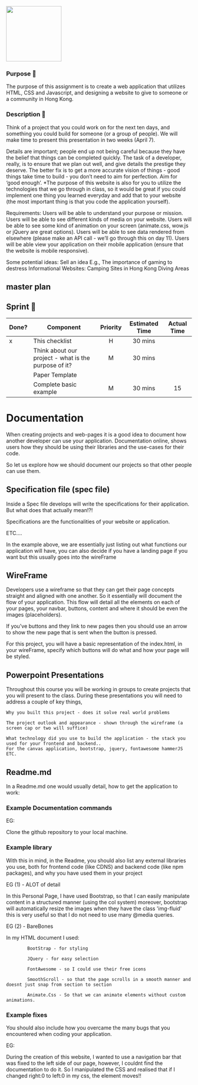 <img src="https://www.dropbox.com/s/a1m01q7jjxz7sfh/foryou.png?raw=1" width="150">

### Purpose :bow:

The purpose of this assignment is to create a web application that utilizes HTML, CSS and Javascript, and designing a website to give to someone or a community in Hong Kong.

### Description :runner:

Think of a project that you could work on for the next ten days, and something you could build for someone (or a group of people). We will make time to present this presentation in two weeks (April 7).

Details are important; people end up not being careful because they have the belief that things can be completed quickly. The task of a developer, really, is to ensure that we plan out well, and give details the prestige they deserve. The better fix is to get a more accurate vision of things - good things take time to build - you don’t need to aim for perfection. Aim for ‘good enough’.
\*The purpose of this website is also for you to utilize the technologies that we go through in class, so it would be great if you could implement one thing you learned everyday and add that to your website (the most important thing is that you code the application yourself).

Requirements:
Users will be able to understand your purpose or mission.
Users will be able to see different kinds of media on your website.
Users will be able to see some kind of animation on your screen (animate.css, wow.js or jQuery are great options).
Users will be able to see data rendered from elsewhere (please make an API call - we’ll go through this on day 11).
Users will be able view your application on their mobile application (ensure that the website is mobile responsive).

Some potential ideas:
Sell an idea
E.g., The importance of gaming to destress
Informational Websites:
Camping Sites in Hong Kong
Diving Areas

## master plan

## Sprint :athletic_shoe:

| Done? | Component                                            | Priority | Estimated Time | Actual Time |
| ----- | ---------------------------------------------------- | :------: | :------------: | :---------: |
| x     | This checklist                                       |    H     |    30 mins     |             |
|       | Think about our project - what is the purpose of it? |    M     |    30 mins     |             |
|       | Paper Template                                       |          |                |             |
|       | Complete basic example                               |    M     |    30 mins     |     15      |

# Documentation

When creating projects and web-pages it is a good idea to document how another developer can use your application. Documentation online, shows users how they should be using their libraries and the use-cases for their code.

So let us explore how we should document our projects so that other people can use them.

## Specification file (spec file)

Inside a Spec file develops will write the specifications for their application. But what does that actually mean!?!

Specifications are the functionalities of your website or application.

ETC....

In the example above, we are essentially just listing out what functions our application will have, you can also decide if you have a landing page if you want but this usually goes into the wireFrame

## WireFrame

Developers use a wireframe so that they can get their page concepts straight and aligned with one another. So it essentially will document the flow of your application. This flow will detail all the elements on each of your pages, your navbar, buttons, content and where it should be even the images (placeholders).

If you've buttons and they link to new pages then you should use an arrow to show the new page that is sent when the button is pressed.

For this project, you will have a basic representation of the index.html, in your wireFrame, specify which buttons will do what and how your page will be styled.

## Powerpoint Presentations

Throughout this course you will be working in groups to create projects that you will present to the class. During these presentations you will need to address a couple of key things,

    Why you built this project - does it solve real world problems

    The project outlook and appearance - shown through the wireframe (a screen cap or two will suffice)

    What technology did you use to build the application - the stack you used for your frontend and backend..
    For the canvas application, bootstrap, jquery, fontawesome hammerJS ETC.

## Readme.md

In a Readme.md one would usually detail, how to get the application to work:

### Example Documentation commands

EG:

Clone the github repository to your local machine.

### Example library

With this in mind, in the Readme, you should also list any external libraries you use, both for frontend code (like CDNS) and backend code (like npm packages), and why you have used them in your project

EG (1) - ALOT of detail

In this Personal Page, I have used Bootstrap, so that I can easily manipulate content in a structured manner (using the col system) moreover, bootstrap will automatically resize the images when they have the class 'img-fluid' this is very useful so that I do not need to use many @media queries.

EG (2) - BareBones

In my HTML document I used:

            BootStrap - for styling

            JQuery - for easy selection

            FontAwesome - so I could use their free icons

            SmoothScroll - so that the page scrolls in a smooth manner and doesnt just snap from section to section

            Animate.Css - So that we can animate elements without custom animations.

### Example fixes

You should also include how you overcame the many bugs that you encountered when coding your application.

EG:

During the creation of this website, I wanted to use a navigation bar that was fixed to the left side of our page, however, I couldnt find the documentation to do it. So I manipulated the CSS and realised that if I changed right:0 to left:0 in my css, the element moves!!
